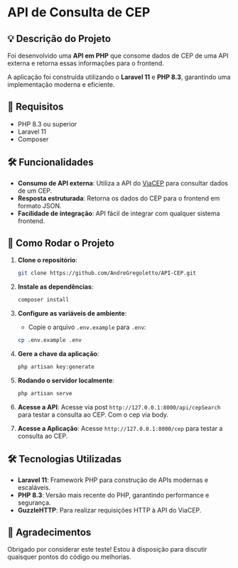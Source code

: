 # API de Consulta de CEP

## 💡 Descrição do Projeto
Foi desenvolvido uma **API em PHP** que consome dados de CEP de uma API externa e retorna essas informações para o frontend.

A aplicação foi construída utilizando o **Laravel 11** e **PHP 8.3**, garantindo uma implementação moderna e eficiente.

## 📜 Requisitos
- PHP 8.3 ou superior
- Laravel 11
- Composer

## 🛠️ Funcionalidades
- **Consumo de API externa**: Utiliza a API do [ViaCEP](https://viacep.com.br/) para consultar dados de um CEP.
- **Resposta estruturada**: Retorna os dados do CEP para o frontend em formato JSON.
- **Facilidade de integração**: API fácil de integrar com qualquer sistema frontend.

## 🔧 Como Rodar o Projeto

1. **Clone o repositório**:
    ```bash
    git clone https://github.com/AndreGregoletto/API-CEP.git
    ```

2. **Instale as dependências**:
    ```bash
    composer install
    ```

3. **Configure as variáveis de ambiente**:
    - Copie o arquivo `.env.example` para `.env`:
    ```bash
    cp .env.example .env
    ```

4. **Gere a chave da aplicação**:
    ```bash
    php artisan key:generate
    ```

5. **Rodando o servidor localmente**:
    ```bash
    php artisan serve
    ```

6. **Acesse a API**:
    Acesse via post `http://127.0.0.1:8000/api/cepSearch` para testar a consulta ao CEP. Com o cep via body.

7. **Acesse a Aplicação**:
    Acesse `http://127.0.0.1:8000/cep` para testar a consulta ao CEP.

## 🛠️ Tecnologias Utilizadas
- **Laravel 11**: Framework PHP para construção de APIs modernas e escaláveis.
- **PHP 8.3**: Versão mais recente do PHP, garantindo performance e segurança.
- **GuzzleHTTP**: Para realizar requisições HTTP à API do ViaCEP.


## 🤝 Agradecimentos
Obrigado por considerar este teste! Estou à disposição para discutir quaisquer pontos do código ou melhorias.

